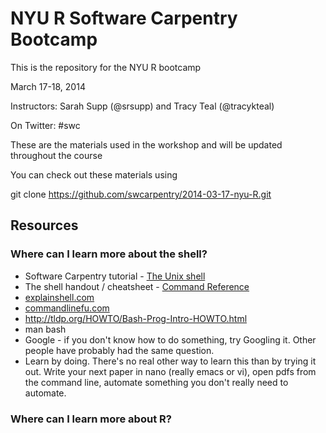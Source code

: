 NYU R Software Carpentry Bootcamp
============================

This is the repository for the NYU R bootcamp

March 17-18, 2014

Instructors: Sarah Supp (@srsupp) and Tracy Teal (@tracykteal)

On Twitter: #swc

These are the materials used in the workshop and will be updated throughout the course

You can check out these materials using

git clone https://github.com/swcarpentry/2014-03-17-nyu-R.git

## Resources

### Where can I learn more about the shell?

- Software Carpentry tutorial - [The Unix shell](http://software-carpentry.org/v4/shell/index.html)
- The shell handout / cheatsheet - [Command Reference](http://files.fosswire.com/2007/08/fwunixref.pdf)
- [explainshell.com](http://explainshell.com)
- [commandlinefu.com](http://www.commandlinefu.com/commands/browse)
- http://tldp.org/HOWTO/Bash-Prog-Intro-HOWTO.html
- man bash
- Google - if you don't know how to do something, try Googling it. Other people
have probably had the same question.
- Learn by doing. There's no real other way to learn this than by trying it
out.  Write your next paper in nano (really emacs or vi), open pdfs from
the command line, automate something you don't really need to automate.

### Where can I learn more about R?


